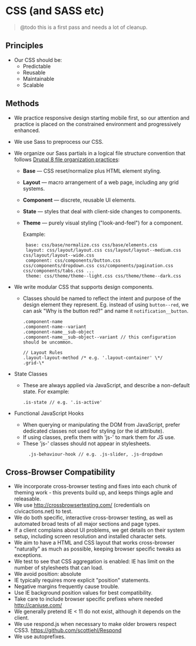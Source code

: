 # CSS (and SASS etc)

> @todo this is a first pass and needs a lot of cleanup.

## Principles

* Our CSS should be:
    * Predictable
    * Reusable
    * Maintainable
    * Scalable

## Methods

* We practice responsive design starting mobile first, so our attention and practice is placed on the constrained environment and progressively enhanced.
* We use Sass to preprocess our CSS.
* We organize our Sass partials in a logical file structure convention that follows [Drupal 8 file organization practices](https://www.drupal.org/node/1887922):

    * **Base** — CSS reset/normalize plus HTML element styling.
    * **Layout** — macro arrangement of a web page, including any grid systems.
    * **Component** — discrete, reusable UI elements.
    * **State** — styles that deal with client-side changes to components.
    * **Theme** — purely visual styling ("look-and-feel") for a component.

      Example:

      ```
       base: css/base/normalize.css css/base/elements.css
       layout: css/layout/layout.css css/layout/layout--medium.css css/layout/layout--wide.css
       component: css/components/button.css css/components/dropdown.css css/components/pagination.css css/components/tabs.css ...
       theme: css/theme/theme--light.css css/theme/theme--dark.css
      ```

* We write modular CSS that supports design components.
    * Classes should be named to reflect the intent and purpose of the design element they represent. Eg. instead of using `button--red`, we can ask "Why is the button red?" and name it `notification__button`.

      ```/* Component Rules */
      .component-name
      .component-name--variant
      .component-name__sub-object
      .component-name__sub-object--variant // this configuration should be uncommon.

      // Layout Rules
      .layout-layout-method /* e.g. '.layout-container' \*/
      .grid-\*
      ```

* State Classes
    * These are always applied via JavaScript, and describe a non-default state. For example:
      ```
      .is-state // e.g. '.is-active'
      ```
* Functional JavaScript Hooks
    * When querying or manipulating the DOM from JavaScript, prefer dedicated classes not used for styling (or the id attribute).
    * If using classes, prefix them with 'js-' to mark them for JS use.
    * These 'js-' classes should not appear in stylesheets.
      ```
        .js-behaviour-hook // e.g. .js-slider, .js-dropdown
      ```

## Cross-Browser Compatibility

* We incorporate cross-browser testing and fixes into each chunk of theming work - this prevents build up, and keeps things agile and releasable.
* We use <http://crossbrowsertesting.com/> (credentials on civicactions.net) to test.
* We do both specific, interactive cross-browser testing, as well as automated broad tests of all major sections and page types.
* If a client complains about UI problems, we get details on their system setup, including screen resolution and installed character sets.
* We aim to have a HTML and CSS layout that works cross-browser "naturally" as much as possible, keeping browser specific tweaks as exceptions.
* We test to see that CSS aggregation is enabled: IE has limit on the number of stylesheets that can load.
* We avoid position: absolute
* IE typically requires more explicit "position" statements.
* Negative margins frequently cause trouble.
* Use IE background position values for best compatibility.
* Take care to include browser specific prefixes where needed <http://caniuse.com/>
* We generally pretend IE < 11 do not exist, although it depends on the client.
* We use respond.js when necessary to make older browers respect CSS3. <https://github.com/scottjehl/Respond>
* We use autoprefixes.
